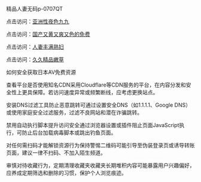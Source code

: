 精品人妻无码p-0707QT

点击访问：<a href="https://vassv.pages.dev/">亚洲性夜色九九</a>

点击访问：<a href="https://gsd-agv.pages.dev/">国产又黄又爽又色的免费</a>

点击访问：<a href="https://gda-c7m.pages.dev/">人妻丰满熟妇</a>

点击访问：<a href="https://tfda.pages.dev/">久久精品嫩草</a>





如何安全获取日本AV免费资源

查看平台是否使用知名CDN采用Cloudflare等CDN服务的平台，在内容分发和安全性上更具保障。若访问速度异常或频繁断线，应考虑更换站点。

安装DNS过滤工具防止恶意跳转可通过设置安全DNS（如1.1.1.1、Google DNS）或使用家庭安全过滤服务，过滤不良网站和潜在诈骗跳转。

禁用自动执行脚本提升访问安全通过浏览器设置或插件阻止页面JavaScript执行，可防止后台加载病毒脚本或跳出钓鱼页面。

对任何需扫码才能解锁资源行为保持警惕二维码可能引导至伪装登录页或诱导转账页面，建议一律不扫码、不加入陌生频道。

审慎对待收藏行为，定期清理收藏夹收藏夹长期堆积内容可能暴露用户兴趣偏好，应养成定期筛选和删除的习惯，保护个人浏览痕迹。

<span style="display:none;">[Canonical link]( https://github.com/bv070725/512012 ）</span>
